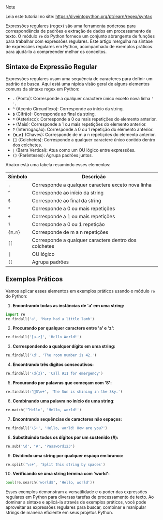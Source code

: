 > [!NOTE]
> Leia este tutorial no site: https://diveintopython.org/pt/learn/regex/syntax

Expressões regulares (regex) são uma ferramenta poderosa para correspondência de padrões e extração de dados em processamento de texto. O módulo `re` do Python fornece um conjunto abrangente de funções para trabalhar com expressões regulares. Este artigo mergulha na sintaxe de expressões regulares em Python, acompanhado de exemplos práticos para ajudá-lo a compreender melhor os conceitos.

## Sintaxe de Expressão Regular

Expressões regulares usam uma sequência de caracteres para definir um padrão de busca. Aqui está uma rápida visão geral de alguns elementos comuns da sintaxe regex em Python:

- **`.`** (Ponto): Corresponde a qualquer caractere único exceto nova linha `'
'`.
- **`^`** (Acento Circunflexo): Corresponde ao início da string.
- **`$`** (Cifrão): Corresponde ao final da string.
- **`*`** (Asterisco): Corresponde a 0 ou mais repetições do elemento anterior.
- **`+`** (Mais): Corresponde a 1 ou mais repetições do elemento anterior.
- **`?`** (Interrogação): Corresponde a 0 ou 1 repetição do elemento anterior.
- **`{m,n}`** (Chaves): Corresponde de m a n repetições do elemento anterior.
- **`[]`** (Colchetes): Corresponde a qualquer caractere único contido dentro dos colchetes.
- **`|`** (Barra Vertical): Atua como um OU lógico entre expressões.
- **`()`** (Parênteses): Agrupa padrões juntos.

Abaixo está uma tabela resumindo esses elementos:

| Símbolo | Descrição |
|---------|-----------|
| `.` | Corresponde a qualquer caractere exceto nova linha |
| `^` | Corresponde ao início da string |
| `$` | Corresponde ao final da string |
| `*` | Corresponde a 0 ou mais repetições |
| `+` | Corresponde a 1 ou mais repetições |
| `?` | Corresponde a 0 ou 1 repetição |
| `{m,n}` | Corresponde de m a n repetições |
| `[]` | Corresponde a qualquer caractere dentro dos colchetes |
| `\|` | OU lógico |
| `()` | Agrupa padrões |

## Exemplos Práticos

Vamos aplicar esses elementos em exemplos práticos usando o módulo `re` do Python:

1. **Encontrando todas as instâncias de 'a' em uma string:**

```python
import re
re.findall('a', 'Mary had a little lamb')
```

2. **Procurando por qualquer caractere entre 'a' e 'z':**

```python
re.findall('[a-z]', 'Hello World!')
```

3. **Correspondendo a qualquer dígito em uma string:**

```python
re.findall('\d', 'The room number is 42.')
```

4. **Encontrando três dígitos consecutivos:**

```python
re.findall('\d{3}', 'Call 911 for emergency')
```

5. **Procurando por palavras que começam com 'S':**

```python
re.findall(r'S\w+', 'The Sun is shining in the Sky.')
```

6. **Combinando uma palavra no início de uma string:**

```python
re.match('^Hello', 'Hello, world!')
```

7. **Encontrando sequências de caracteres não espaços:**

```python
re.findall('\S+', 'Hello, world! How are you?')
```

8. **Substituindo todos os dígitos por um sustenido (#):**

```python
re.sub('\d', '#', 'Password123')
```

9. **Dividindo uma string por qualquer espaço em branco:**

```python
re.split('\s+', 'Split this string by spaces')
```

10. **Verificando se uma string termina com 'world':**

```python
bool(re.search('world$', 'Hello, world'))
```

Esses exemplos demonstram a versatilidade e o poder das expressões regulares em Python para diversas tarefas de processamento de texto. Ao dominar a sintaxe e aplicá-la através de exemplos práticos, você pode aproveitar as expressões regulares para buscar, combinar e manipular strings de maneira eficiente em seus projetos Python.
